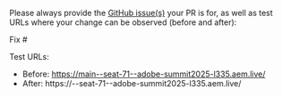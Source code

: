 Please always provide the [GitHub issue(s)](../issues) your PR is for, as well as test URLs where your change can be observed (before and after):

Fix #<gh-issue-id>

Test URLs:
- Before: https://main--seat-71--adobe-summit2025-l335.aem.live/
- After: https://<branch>--seat-71--adobe-summit2025-l335.aem.live/
